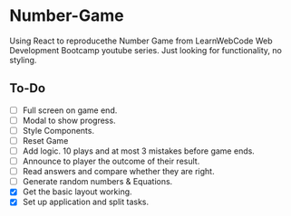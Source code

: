 # Number-Game
Using React to reproducethe Number Game from LearnWebCode Web Development Bootcamp youtube series.
Just looking for functionality, no styling.

## To-Do
- [ ] Full screen on game end.
- [ ] Modal to show progress.
- [ ] Style Components.
- [ ] Reset Game
- [ ] Add logic. 10 plays and at most 3 mistakes before game ends.
- [ ] Announce to player the outcome of their result.
- [ ] Read answers and compare whether they are right.
- [ ] Generate random numbers & Equations.
- [x] Get the basic layout working.
- [x] Set up application and split tasks.
